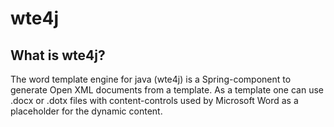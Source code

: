 # wte4j

What is wte4j?
--------------
The word template engine for java (wte4j) is a Spring-component to generate Open XML documents from a template.
As a template one can use .docx or .dotx files with content-controls used by Microsoft Word as a placeholder for the dynamic content.

